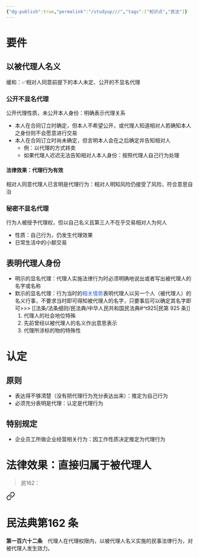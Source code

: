 ```yaml
---
{"dg-publish":true,"permalink":"/studyup///","tags":["知识点","民法"]}
---
```


# 要件
## 以被代理人名义
缓和：✅相对人同意前提下的本人未定、公开的不显名代理
### 公开不显名代理
公开代理性质，未公开本人身份：明确表示代理关系
- 本人在合同订立时确定，但本人不希望公开，或代理人知道相对人若确知本人之身份则不会愿意进行交易
- 本人在合同订立时尚未确定，但言明本人会在之后确定并告知相对人
	- 例：以代理的方式转卖
	- 如果代理人迟迟无法告知相对人本人身份：按照代理人自己行为处理
#### 法律效果：代理行为有效
相对人同意代理人已言明是代理行为：相对人明知风险仍接受了风险，符合意思自治
### 秘密不显名代理
行为人被授予代理权，但以自己名义且第三人不在乎交易相对人为何人
- 性质：自己行为，仍发生代理效果
- 日常生活中的小额交易
## 表明代理人身份
- 明示的显名代理：代理人实施法律行为时必须明确地说出或者写出被代理人的名字或名称
- 默示的显名代理：行为当时的<font color="#245bdb">相关情势</font>表明代理人以另一个人（被代理人）的名义行事，不要求当时即可得知被代理人的名字，只要事后可以确定其名字即可>>> [[法条/法条细则/民法典/中华人民共和国民法典#^t925\|民第 925 条]]
	1. 代理人的社会地位特殊
	2. 先前曾经以被代理人的名义作出意思表示
	3. 代理所涉标的物的特殊性
# 认定
## 原则
- 表达得不够清楚（没有把代理行为充分表达出来）：推定为自己行为
- 必须充分表明是代理：认定是代理行为
## 特别规定
- 企业员工所做企业经营相关行为：因工作性质决定推定为代理行为
# 法律效果：直接归属于被代理人
> 民162： 
<div class="transclusion internal-embed is-loaded"><a class="markdown-embed-link" href="/////#t162" aria-label="Open link"><svg xmlns="http://www.w3.org/2000/svg" width="24" height="24" viewBox="0 0 24 24" fill="none" stroke="currentColor" stroke-width="2" stroke-linecap="round" stroke-linejoin="round" class="svg-icon lucide-link"><path d="M10 13a5 5 0 0 0 7.54.54l3-3a5 5 0 0 0-7.07-7.07l-1.72 1.71"></path><path d="M14 11a5 5 0 0 0-7.54-.54l-3 3a5 5 0 0 0 7.07 7.07l1.71-1.71"></path></svg></a><div class="markdown-embed">

<div class="markdown-embed-title">

# 民法典第162 条

</div>


**第一百六十二条**　代理人在代理权限内，以被代理人名义实施的民事法律行为，对被代理人发生效力。 

</div></div>
